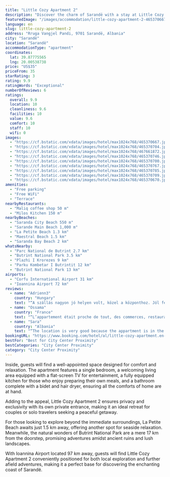 ```yaml
---
title: "Little Cozy Apartment 2"
description: "Discover the charm of Sarandë with a stay at Little Cozy Apartment 2, a gem located just a short stroll from Saranda City Beach and within easy reach of Sarande Main Beach."
featuredImage: "/images/accommodation/little-cozy-apartment-2-465370667.jpg"
language: en
slug: little-cozy-apartment-2
address: "Rruga Vangjel Pandi, 9701 Sarandë, Albania"
city: "Sarandë"
location: "Sarandë"
accommodationType: "apartment"
coordinates:
  lat: 39.87775565
  lng: 20.00538738
price: "US$35"
priceFrom: 35
starRating: 3
rating: 9.9
ratingWords: "Exceptional"
numberOfReviews: 6
ratings:
  overall: 9.9
  location: 10
  cleanliness: 9.6
  facilities: 10
  value: 9.6
  comfort: 10
  staff: 10
  wifi: 0
images:
  - "https://cf.bstatic.com/xdata/images/hotel/max1024x768/465370667.jpg?k=ebc4dbaedbc67915ec4ce1f22aff05e0ba4dedc9e9bece949192eff1955bc294&o=&hp=1"
  - "https://cf.bstatic.com/xdata/images/hotel/max1024x768/465370704.jpg?k=1d40f3f59770a6fe7059ce461bffdeca11235b6d40e8af9dcf122eaacce0b201&o=&hp=1"
  - "https://cf.bstatic.com/xdata/images/hotel/max1024x768/467661872.jpg?k=5c4db0912475e4d00ab7537dda248dde0101dc72278f26f1813d07555412ef24&o=&hp=1"
  - "https://cf.bstatic.com/xdata/images/hotel/max1024x768/465370746.jpg?k=dba43c4ce4675bc849212a6e7f2f11b02a520846cfeb1853f4917c529224edeb&o=&hp=1"
  - "https://cf.bstatic.com/xdata/images/hotel/max1024x768/465370700.jpg?k=e282ff500578ef5bff156b60e6b6ff57cf27d5eee8f7a6423f3595c81f14900b&o=&hp=1"
  - "https://cf.bstatic.com/xdata/images/hotel/max1024x768/465370767.jpg?k=14fd09bd732cd34b30fb26f381e2d989e27173bcbb58608d4b07c3ed7ffc13fd&o=&hp=1"
  - "https://cf.bstatic.com/xdata/images/hotel/max1024x768/465370785.jpg?k=804fa64ed07f9f4030d2eaf2304f13e1ffe81c725bc4df42fe59b8c959b9773b&o=&hp=1"
  - "https://cf.bstatic.com/xdata/images/hotel/max1024x768/465370709.jpg?k=5df469a11a0c0da41b8bd345ca1c1f857e83f0eff7711eb014a490157d8a7d26&o=&hp=1"
  - "https://cf.bstatic.com/xdata/images/hotel/max1024x768/465370670.jpg?k=9d5da8df56e72ac85ae530bf4fa43a4629cfd28eb53e62947ce28abb2620c855&o=&hp=1"
amenities:
  - "Free parking"
  - "Free WiFi"
  - "Terrace"
nearbyRestaurants:
  - "Maliq coffee shop 50 m"
  - "Milos Kitchen 150 m"
nearbyBeaches:
  - "Saranda City Beach 550 m"
  - "Sarande Main Beach 1,000 m"
  - "La Petite Beach 1.3 km"
  - "Maestral Beach 1.5 km"
  - "Saranda Bay Beach 2 km"
whatsNearby:
  - "Parc National de Butrint 2.7 km"
  - "Butrint National Park 3.5 km"
  - "Plazhi I Krorezes 9 km"
  - "Parku Kombetar I Butrintit 12 km"
  - "Butrint National Park 13 km"
airports:
  - "Corfu International Airport 31 km"
  - "Ioannina Airport 72 km"
reviews:
  - name: "Adrienn3"
    country: "Hungary"
    text: "“A szállás nagyon jó helyen volt, közel a központhoz. Jól felszerelt,igényes, tiszta. Mindkét helyiségben legkondival, amire a nagy melegben szükség is volt.”"
  - name: "Ossama"
    country: "France"
    text: "“L’appartement était proche de tout, des commerces, restaurants et surtout proche de la plage. L’appartement était climatisé dans toute les pièces et je trouve ça super important surtout pendant les fortes chaleurs. L’appartement était propre et...”"
  - name: "Sara"
    country: "Albania"
    text: "“The location is very good because the appartment is in the center of Saranda.”"
bookingURL: "https://www.booking.com/hotel/al/little-cozy-apartment.en-gb.html?aid=8035640"
bestFor: "Best for City Center Proximity"
bestCategories: "City Center Proximity"
category: "City Center Proximity"
---
```


Inside, guests will find a well-appointed space designed for comfort and relaxation. The apartment features a single bedroom, a welcoming living area equipped with a flat-screen TV for entertainment, a fully equipped kitchen for those who enjoy preparing their own meals, and a bathroom complete with a bidet and hair dryer, ensuring all the comforts of home are at hand.

Adding to the appeal, Little Cozy Apartment 2 ensures privacy and exclusivity with its own private entrance, making it an ideal retreat for couples or solo travelers seeking a peaceful getaway. 

For those looking to explore beyond the immediate surroundings, La Petite Beach awaits just 1.5 km away, offering another spot for seaside relaxation. Meanwhile, the natural wonders of Butrint National Park are a mere 17 km from the doorstep, promising adventures amidst ancient ruins and lush landscapes. 

With Ioannina Airport located 97 km away, guests will find Little Cozy Apartment 2 conveniently positioned for both local exploration and further afield adventures, making it a perfect base for discovering the enchanting coast of Sarandë.
